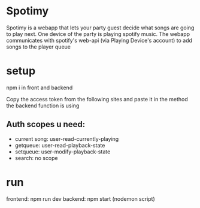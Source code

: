 # Spotimy
Spotimy is a webapp that lets your party guest decide what songs are going to play next.
One device of the party is playing spotify music. The webapp communicates with spotify's web-api (via Playing Device's account) to add songs to the player queue
# setup

npm i in front and backend

Copy the access token from the following sites and paste it in the method the backend function is using

## Auth scopes u need:
 * current song: user-read-currently-playing
 * getqueue: user-read-playback-state
 * setqueue: user-modify-playback-state
 * search: no scope

# run 
frontend: npm run dev
backend: npm start (nodemon script)